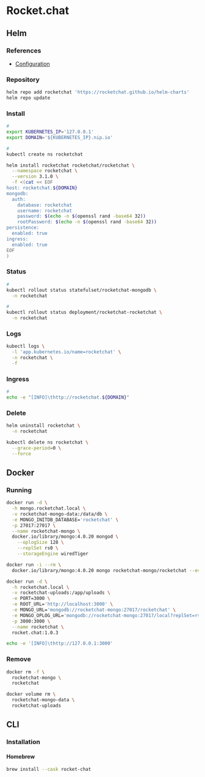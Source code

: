 # Rocket.chat

## Helm

### References

- [Configuration](https://github.com/RocketChat/helm-charts/tree/master/rocketchat#configuration)

### Repository

```sh
helm repo add rocketchat 'https://rocketchat.github.io/helm-charts'
helm repo update
```

### Install

```sh
#
export KUBERNETES_IP='127.0.0.1'
export DOMAIN='${KUBERNETES_IP}.nip.io'

#
kubectl create ns rocketchat
```

```sh
helm install rocketchat rocketchat/rocketchat \
  --namespace rocketchat \
  --version 3.1.0 \
  -f <(cat << EOF
host: rocketchat.${DOMAIN}
mongodb:
  auth:
    database: rocketchat
    username: rocketchat
    password: $(echo -n $(openssl rand -base64 32))
    rootPassword: $(echo -n $(openssl rand -base64 32))
persistence:
  enabled: true
ingress:
  enabled: true
EOF
)
```

### Status

```sh
#
kubectl rollout status statefulset/rocketchat-mongodb \
  -n rocketchat

#
kubectl rollout status deployment/rocketchat-rocketchat \
  -n rocketchat
```

### Logs

```sh
kubectl logs \
  -l 'app.kubernetes.io/name=rocketchat' \
  -n rocketchat \
  -f
```

### Ingress

```sh
#
echo -e "[INFO]\thttp://rocketchat.${DOMAIN}"
```

### Delete

```sh
helm uninstall rocketchat \
  -n rocketchat

kubectl delete ns rocketchat \
  --grace-period=0 \
  --force
```

## Docker

### Running

```sh
docker run -d \
  -h mongo.rocketchat.local \
  -v rocketchat-mongo-data:/data/db \
  -e MONGO_INITDB_DATABASE='rocketchat' \
  -p 27017:27017 \
  --name rocketchat-mongo \
  docker.io/library/mongo:4.0.20 mongod \
    --oplogSize 128 \
    --replSet rs0 \
    --storageEngine wiredTiger
```

```sh
docker run -i --rm \
  docker.io/library/mongo:4.0.20 mongo rocketchat-mongo/rocketchat --eval 'rs.initiate({ _id: "rs0", members: [ { _id: 0, host: "localhost:27017" } ]})'
```

```sh
docker run -d \
  -h rocketchat.local \
  -v rocketchat-uploads:/app/uploads \
  -e PORT=3000 \
  -e ROOT_URL='http://localhost:3000' \
  -e MONGO_URL='mongodb://rocketchat-mongo:27017/rocketchat' \
  -e MONGO_OPLOG_URL='mongodb://rocketchat-mongo:27017/local?replSet=rs0' \
  -p 3000:3000 \
  --name rocketchat \
  rocket.chat:1.0.3
```

```sh
echo -e '[INFO]\thttp://127.0.0.1:3000'
```

### Remove

```sh
docker rm -f \
  rocketchat-mongo \
  rocketchat

docker volume rm \
  rocketchat-mongo-data \
  rocketchat-uploads
```

## CLI

### Installation

#### Homebrew

```sh
brew install --cask rocket-chat
```
